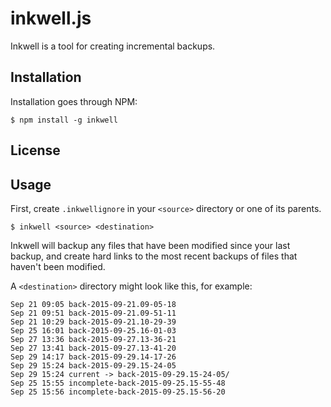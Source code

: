 # inkwell.js

Inkwell is a tool for creating incremental backups.

## Installation
Installation goes through NPM:
```
$ npm install -g inkwell
```
## License

## Usage
First, create `.inkwellignore` in your `<source>` directory or one of its parents.
```
$ inkwell <source> <destination>
```

Inkwell will backup any files that have been modified since your last backup, and create hard links to the most recent backups of files that haven't been modified.

A `<destination>` directory might look like this, for example:
```
Sep 21 09:05 back-2015-09-21.09-05-18
Sep 21 09:51 back-2015-09-21.09-51-11
Sep 21 10:29 back-2015-09-21.10-29-39
Sep 25 16:01 back-2015-09-25.16-01-03
Sep 27 13:36 back-2015-09-27.13-36-21
Sep 27 13:41 back-2015-09-27.13-41-20
Sep 29 14:17 back-2015-09-29.14-17-26
Sep 29 15:24 back-2015-09-29.15-24-05
Sep 29 15:24 current -> back-2015-09-29.15-24-05/
Sep 25 15:55 incomplete-back-2015-09-25.15-55-48
Sep 25 15:56 incomplete-back-2015-09-25.15-56-20
```